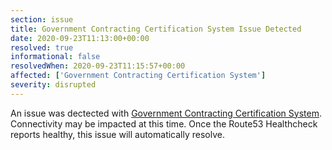 ```yaml
---
section: issue
title: Government Contracting Certification System Issue Detected
date: 2020-09-23T11:13:00+00:00
resolved: true
informational: false
resolvedWhen: 2020-09-23T11:15:57+00:00
affected: ['Government Contracting Certification System']
severity: disrupted
---
```

An issue was dectected with [Government Contracting Certification System](https://certify.sba.gov).  Connectivity may be impacted at this time.  Once the Route53 Healthcheck reports healthy, this issue will automatically resolve.
